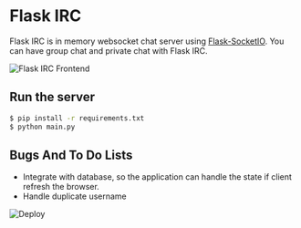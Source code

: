 # Flask IRC

Flask IRC is in memory websocket chat server using [Flask-SocketIO](https://flask-socketio.readthedocs.io/en/latest/). You can have group chat and private chat with Flask IRC.

![Flask IRC Frontend](https://github.com/linxlunx/flask-irc/raw/master/chat.png)

## Run the server
```sh
$ pip install -r requirements.txt
$ python main.py
```

## Bugs And To Do Lists
- Integrate with database, so the application can handle the state if client refresh the browser.
- Handle duplicate username


<img src="https://camo.githubusercontent.com/83b0e95b38892b49184e07ad572c94c8038323fb/68747470733a2f2f7777772e6865726f6b7563646e2e636f6d2f6465706c6f792f627574746f6e2e737667" alt="Deploy" data-canonical-src="https://www.herokucdn.com/deploy/button.svg" style="max-width:100%;">

